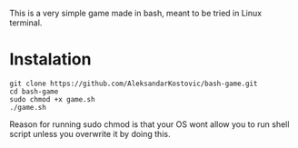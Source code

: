This is a very simple game made in bash, meant to be tried in Linux terminal.

# Instalation

```
git clone https://github.com/AleksandarKostovic/bash-game.git
cd bash-game
sudo chmod +x game.sh
./game.sh
```
Reason for running sudo chmod is that your OS wont allow you to run shell script unless you overwrite it by doing this. 
